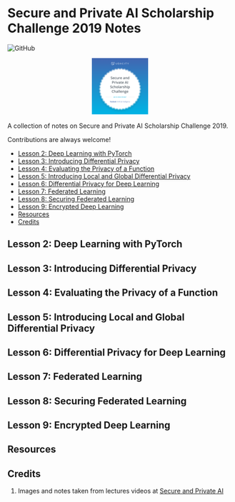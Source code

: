 # Secure and Private AI Scholarship Challenge 2019 Notes


![GitHub](https://img.shields.io/github/license/mashape/apistatus.svg)

<p align="center">
  <img src="./assets/badge.png" width="25%">
</p>

A collection of notes on Secure and Private AI Scholarship Challenge 2019.

Contributions are always welcome!

<!-- toc -->

- [Lesson 2: Deep Learning with PyTorch](#lesson-2-deep-learning-with-pytorch)
- [Lesson 3: Introducing Differential Privacy](#lesson-3-introducing-differential-privacy)
- [Lesson 4: Evaluating the Privacy of a Function](#lesson-4-evaluating-the-privacy-of-a-function)
- [Lesson 5: Introducing Local and Global Differential Privacy](#lesson-5-introducing-local-and-global-differential-privacy)
- [Lesson 6: Differential Privacy for Deep Learning](#lesson-6-differential-privacy-for-deep-learning)
- [Lesson 7: Federated Learning](#lesson-7-federated-learning)
- [Lesson 8: Securing Federated Learning](#lesson-8-securing-federated-learning)
- [Lesson 9: Encrypted Deep Learning](#lesson-9-encrypted-deep-learning)
- [Resources](#resources)
- [Credits](#credits)

<!-- tocstop -->

## Lesson 2: Deep Learning with PyTorch

## Lesson 3: Introducing Differential Privacy

## Lesson 4: Evaluating the Privacy of a Function

## Lesson 5: Introducing Local and Global Differential Privacy

## Lesson 6: Differential Privacy for Deep Learning

## Lesson 7: Federated Learning

## Lesson 8: Securing Federated Learning

## Lesson 9: Encrypted Deep Learning

## Resources

## Credits
1. Images and notes taken from lectures videos at [Secure and Private AI](https://www.udacity.com/course/secure-and-private-ai--ud185)